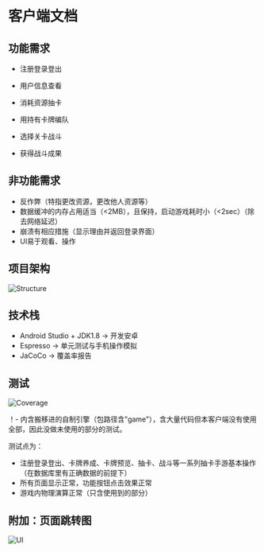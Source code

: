 # 客户端文档

## 功能需求

+ 注册登录登出

+ 用户信息查看
+ 消耗资源抽卡
+ 用持有卡牌编队
+ 选择关卡战斗
+ 获得战斗成果

## 非功能需求

+ 反作弊（特指更改资源，更改他人资源等）
+ 数据缓冲的内存占用适当（<2MB），且保持，启动游戏耗时小（<2sec）（除去网络延迟）
+ 崩溃有相应措施（显示理由并返回登录界面）
+ UI易于观看、操作

## 项目架构

![Structure](/doc_client_img1.png)

## 技术栈

+ Android Studio + JDK1.8 -> 开发安卓
+ Espresso -> 单元测试与手机操作模拟
+ JaCoCo -> 覆盖率报告

## 测试

![Coverage](/doc_client_img3.png)

！-  内含搬移进的自制引擎（包路径含"game"），含大量代码但本客户端没有使用全部，因此没做未使用的部分的测试。

测试点为：

+ 注册登录登出、卡牌养成、卡牌预览、抽卡、战斗等一系列抽卡手游基本操作（在数据库里有正确数据的前提下）
+ 所有页面显示正常，功能按钮点击效果正常
+ 游戏内物理演算正常（只含使用到的部分）

## 附加：页面跳转图

![UI](/doc_client_img2.png)